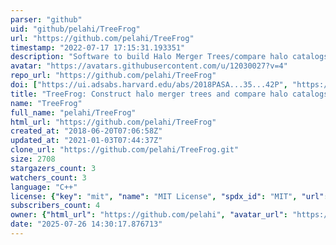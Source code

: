 ```yaml
---
parser: "github"
uid: "github/pelahi/TreeFrog"
url: "https://github.com/pelahi/TreeFrog"
timestamp: "2022-07-17 17:15:31.193351"
description: "Software to build Halo Merger Trees/compare halo catalogs"
avatar: "https://avatars.githubusercontent.com/u/12030027?v=4"
repo_url: "https://github.com/pelahi/TreeFrog"
doi: ["https://ui.adsabs.harvard.edu/abs/2018PASA...35...42P", "https://ui.adsabs.harvard.edu/abs/2019PASA...36...28E", "https://ui.adsabs.harvard.edu/abs/2019ascl.soft11021E/abstract"]
title: "TreeFrog: Construct halo merger trees and compare halo catalogs"
name: "TreeFrog"
full_name: "pelahi/TreeFrog"
html_url: "https://github.com/pelahi/TreeFrog"
created_at: "2018-06-20T07:06:58Z"
updated_at: "2021-01-03T07:44:37Z"
clone_url: "https://github.com/pelahi/TreeFrog.git"
size: 2708
stargazers_count: 3
watchers_count: 3
language: "C++"
license: {"key": "mit", "name": "MIT License", "spdx_id": "MIT", "url": "https://api.github.com/licenses/mit", "node_id": "MDc6TGljZW5zZTEz"}
subscribers_count: 4
owner: {"html_url": "https://github.com/pelahi", "avatar_url": "https://avatars.githubusercontent.com/u/12030027?v=4", "login": "pelahi", "type": "User"}
date: "2025-07-26 14:30:17.876713"
---
```

